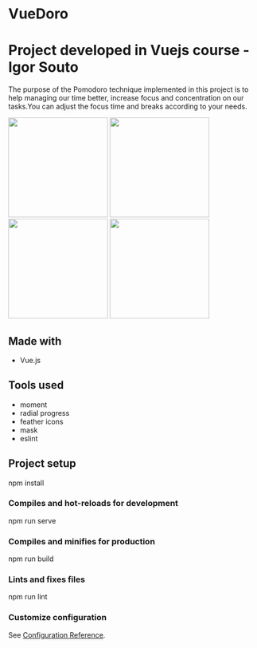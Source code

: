 # VueDoro
# Project developed in Vuejs course - Igor Souto 

 The purpose of the Pomodoro technique implemented in this project is to help managing our time better, increase focus and concentration on our tasks.You can adjust the focus time and breaks according to your needs.

<img src= 'https://home/bimaggi/Downloads/21.jpg' style="width:200px;">
<img src= 'https://home/bimaggi/Downloads/22.jpg' style="width:200px;">
<img src= 'https://home/bimaggi/Downloads/23.jpg' style="width:200px;">
<img src= 'https://home/bimaggi/Downloads/24.jpg' style="width:200px;">

## Made with
* Vue.js

## Tools used
* moment 
* radial progress
* feather icons
* mask
* eslint

## Project setup

npm install


### Compiles and hot-reloads for development

npm run serve


### Compiles and minifies for production

npm run build


### Lints and fixes files

npm run lint


### Customize configuration
See [Configuration Reference](https://cli.vuejs.org/config/).
